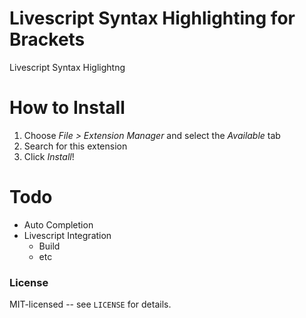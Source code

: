 Livescript Syntax Highlighting for Brackets
===========================================

Livescript Syntax Higlightng

How to Install
==============

1. Choose _File > Extension Manager_ and select the _Available_ tab
2. Search for this extension
3. Click _Install_!


Todo
====

- Auto Completion
- Livescript Integration 
    - Build
    - etc
    
### License
MIT-licensed -- see `LICENSE` for details.